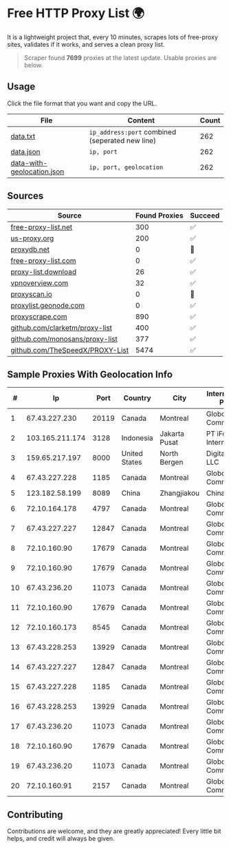 
# Free HTTP Proxy List 🌍

It is a lightweight project that, every 10 minutes, scrapes lots of free-proxy sites, validates if it works, and serves a clean proxy list.


> Scraper found **7699** proxies at the latest update. Usable proxies are below.

## Usage

Click the file format that you want and copy the URL.


|File|Content|Count|
|----|-------|-----|
|[data.txt](https://raw.githubusercontent.com/themiralay/Proxy-List-World/master/data.txt)|`ip_address:port` combined (seperated new line)|262|
|[data.json](https://raw.githubusercontent.com/themiralay/Proxy-List-World/master/data.json)|`ip, port`|262|
|[data-with-geolocation.json](https://raw.githubusercontent.com/themiralay/Proxy-List-World/master/data-with-geolocation.json)|`ip, port, geolocation`|262|

## Sources

|Source|Found Proxies|Succeed|
|------|-------------|-------|
|[free-proxy-list.net](https://free-proxy-list.net)|300|✅|
|[us-proxy.org](https://www.us-proxy.org)|200|✅|
|[proxydb.net](http://proxydb.net)|0|🚫|
|[free-proxy-list.com](https://free-proxy-list.com/?page=&port=&type%5B%5D=http&type%5B%5D=https&up_time=0&search=Search)|0|✅|
|[proxy-list.download](https://www.proxy-list.download/HTTP)|26|✅|
|[vpnoverview.com](https://vpnoverview.com/privacy/anonymous-browsing/free-proxy-servers)|32|✅|
|[proxyscan.io](https://www.proxyscan.io)|0|🚫|
|[proxylist.geonode.com](https://proxylist.geonode.com/api/proxy-list?limit=300&page=1&sort_by=lastChecked&sort_type=desc&protocols=http,https)|0|✅|
|[proxyscrape.com](https://api.proxyscrape.com/v2/?request=displayproxies&protocol=http&timeout=10000&country=all&ssl=all&anonymity=all)|890|✅|
|[github.com/clarketm/proxy-list](https://raw.githubusercontent.com/clarketm/proxy-list/master/proxy-list-raw.txt)|400|✅|
|[github.com/monosans/proxy-list](https://raw.githubusercontent.com/monosans/proxy-list/main/proxies/http.txt)|377|✅|
|[github.com/TheSpeedX/PROXY-List](https://raw.githubusercontent.com/TheSpeedX/PROXY-List/master/http.txt)|5474|✅|


## Sample Proxies With Geolocation Info

|#|Ip|Port|Country|City|Internet Service Provider|
|-|--|----|-------|----|-------------------------|
|1|67.43.227.230|20119|Canada|Montreal|GloboTech Communications|
|2|103.165.211.174|3128|Indonesia|Jakarta Pusat|PT iForte Global Internet|
|3|159.65.217.197|8000|United States|North Bergen|DigitalOcean, LLC|
|4|67.43.227.228|1185|Canada|Montreal|GloboTech Communications|
|5|123.182.58.199|8089|China|Zhangjiakou|China Telecom|
|6|72.10.164.178|4797|Canada|Montreal|GloboTech Communications|
|7|67.43.227.227|12847|Canada|Montreal|GloboTech Communications|
|8|72.10.160.90|17679|Canada|Montreal|GloboTech Communications|
|9|72.10.160.90|17679|Canada|Montreal|GloboTech Communications|
|10|67.43.236.20|11073|Canada|Montreal|GloboTech Communications|
|11|72.10.160.90|17679|Canada|Montreal|GloboTech Communications|
|12|72.10.160.173|8545|Canada|Montreal|GloboTech Communications|
|13|67.43.228.253|13929|Canada|Montreal|GloboTech Communications|
|14|67.43.227.227|12847|Canada|Montreal|GloboTech Communications|
|15|67.43.227.228|1185|Canada|Montreal|GloboTech Communications|
|16|67.43.228.253|13929|Canada|Montreal|GloboTech Communications|
|17|67.43.236.20|11073|Canada|Montreal|GloboTech Communications|
|18|72.10.160.90|17679|Canada|Montreal|GloboTech Communications|
|19|67.43.236.20|11073|Canada|Montreal|GloboTech Communications|
|20|72.10.160.91|2157|Canada|Montreal|GloboTech Communications|



## Contributing

Contributions are welcome, and they are greatly appreciated! Every
little bit helps, and credit will always be given.

